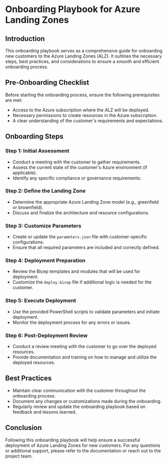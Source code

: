 # Onboarding Playbook for Azure Landing Zones

## Introduction
This onboarding playbook serves as a comprehensive guide for onboarding new customers to the Azure Landing Zones (ALZ). It outlines the necessary steps, best practices, and considerations to ensure a smooth and efficient onboarding process.

## Pre-Onboarding Checklist
Before starting the onboarding process, ensure the following prerequisites are met:
- Access to the Azure subscription where the ALZ will be deployed.
- Necessary permissions to create resources in the Azure subscription.
- A clear understanding of the customer's requirements and expectations.

## Onboarding Steps

### Step 1: Initial Assessment
- Conduct a meeting with the customer to gather requirements.
- Assess the current state of the customer's Azure environment (if applicable).
- Identify any specific compliance or governance requirements.

### Step 2: Define the Landing Zone
- Determine the appropriate Azure Landing Zone model (e.g., greenfield or brownfield).
- Discuss and finalize the architecture and resource configurations.

### Step 3: Customize Parameters
- Create or update the `parameters.json` file with customer-specific configurations.
- Ensure that all required parameters are included and correctly defined.

### Step 4: Deployment Preparation
- Review the Bicep templates and modules that will be used for deployment.
- Customize the `deploy.bicep` file if additional logic is needed for the customer.

### Step 5: Execute Deployment
- Use the provided PowerShell scripts to validate parameters and initiate deployment.
- Monitor the deployment process for any errors or issues.

### Step 6: Post-Deployment Review
- Conduct a review meeting with the customer to go over the deployed resources.
- Provide documentation and training on how to manage and utilize the deployed resources.

## Best Practices
- Maintain clear communication with the customer throughout the onboarding process.
- Document any changes or customizations made during the onboarding.
- Regularly review and update the onboarding playbook based on feedback and lessons learned.

## Conclusion
Following this onboarding playbook will help ensure a successful deployment of Azure Landing Zones for new customers. For any questions or additional support, please refer to the documentation or reach out to the project team.